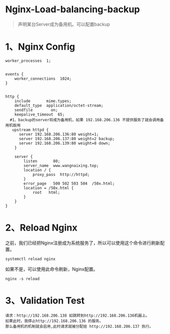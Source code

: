 # Nginx-Load-balancing-backup

> 声明某台Server成为备用机。可以配置backup

# 1、Nginx Config

```nginx
worker_processes  1;


events {
    worker_connections  1024;
}


http {
    include       mime.types;
    default_type  application/octet-stream;
    sendfile        on;
    keepalive_timeout  65;
  #1、backup的server将成为备用机，如果 192.168.206.136 不提供服务了就会调用备用机取用
   upstream httpd {
	  server 192.168.206.136:80 weight=1;
      server 192.168.206.137:80 weight=2 backup;
	  server 192.168.206.139:80 weight=8 down;
    }
 
    server {
        listen       80;
        server_name  www.wangnaixing.top;
        location / {
            proxy_pass  http://httpd;
        }
        error_page   500 502 503 504  /50x.html;
        location = /50x.html {
            root   html;
        }
    }
}
```

# 2、Reload Nginx

之前，我们已经把Nginx注册成为系统服务了，所以可以使用这个命令进行刷新配置。

```shell
systemctl reload nginx
```

如果不是，可以使用此命令刷新，Nginx配置。

```shell
nginx -s reload
```

# 3、Validation Test

```properties
请求：http://192.168.206.138 如跳转到http://192.168.206.136机器上。
如果此时，我停止http://192.168.206.136 的服务。
那么备用机的机制就会启用,此时请求就被分配给 http://192.168.206.137 执行。
```

 	